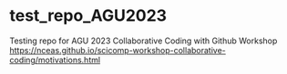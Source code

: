 # test_repo_AGU2023
Testing repo for AGU 2023 Collaborative Coding with Github Workshop
https://nceas.github.io/scicomp-workshop-collaborative-coding/motivations.html
